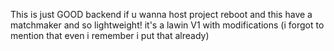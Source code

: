 This is just GOOD backend if u wanna host project reboot and this have a matchmaker and so lightweight!
it's a lawin V1 with modifications (i forgot to mention that even i remember i put that already)
